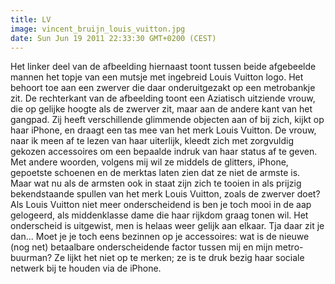 ```yaml
---
title: LV
image: vincent_bruijn_louis_vuitton.jpg
date: Sun Jun 19 2011 22:33:30 GMT+0200 (CEST)
---
```


Het linker deel van de afbeelding hiernaast toont tussen beide afgebeelde mannen het topje van een mutsje met ingebreid Louis Vuitton logo. Het behoort toe aan een zwerver die daar onderuitgezakt op een metrobankje zit. De rechterkant van de afbeelding toont een Aziatisch uitziende vrouw, die op gelijke hoogte als de zwerver zit, maar aan de andere kant van het gangpad. Zij heeft verschillende glimmende objecten aan of bij zich, kijkt op haar iPhone, en draagt een tas mee van het merk Louis Vuitton. De vrouw, naar ik meen af te lezen van haar uiterlijk, kleedt zich met zorgvuldig gekozen accessoires om een bepaalde indruk van haar status af te geven. Met andere woorden, volgens mij wil ze middels de glitters, iPhone, gepoetste schoenen en de merktas laten zien dat ze niet de armste is.<br />
Maar wat nu als de armsten ook in staat zijn zich te tooien in als prijzig bekendstaande spullen van het merk Louis Vuitton, zoals de zwerver doet? Als Louis Vuitton niet meer onderscheidend is ben je toch mooi in de aap gelogeerd, als middenklasse dame die haar rijkdom graag tonen wil. Het onderscheid is uitgewist, men is helaas weer gelijk aan elkaar. Tja daar zit je dan... Moet je je toch eens bezinnen op je accessoires: wat is de nieuwe (nog net) betaalbare onderscheidende factor tussen mij en mijn metro-buurman? Ze lijkt het niet op te merken; ze is te druk bezig haar sociale netwerk bij te houden via de iPhone.
